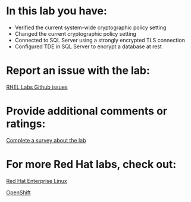 # In this lab you have:
* Verified the current system-wide cryptographic policy setting
* Changed the current cryptographic policy setting
* Connected to SQL Server using a strongly encrypted TLS connection 
* Configured TDE in SQL Server to encrypt a database at rest

# Report an issue with the lab:
[RHEL Labs Github issues](https://github.com/rhel-labs/learn-katacoda/issues)


# Provide additional comments or ratings:
[Complete a survey about the lab](https://forms.gle/vipkbKFYcKx9YYSs6)

# For more Red Hat labs, check out:
[Red Hat Enterprise Linux](https://lab.redhat.com)

[OpenShift](https://learn.openshift.com)

